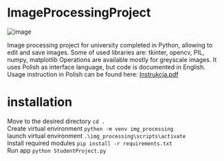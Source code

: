 # ImageProcessingProject
![image](https://user-images.githubusercontent.com/35972878/123304594-64fdf700-d51f-11eb-8843-140e2e18d8c7.png)


 Image processing project for university completed in Python, allowing to edit and save images.
 Some of used libraries are: tkinter, opencv, PIL, numpy, matplotlib
 Operations are available mostly for greyscale images.
 It uses Polish as interface language, but code is documented in English.
 Usage instruction in Polish can be found here:
 [Instrukcja.pdf](https://github.com/Deelite34/ImageProcessingProject/files/6711000/Instrukcja.pdf)



# installation
Move to the desired directory `cd .`  
Create virtual environment `python -m venv img_processing`  
launch virtual environment `.\img_processing\scripts\activate`  
Install required modules `pip install -r requirements.txt`  
Run app `python StudentProject.py`
